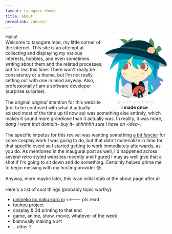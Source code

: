 ```yaml
---
layout: tasogare-theme
title: about
permalink: /about/
---
```

<div>
    <div style="float: right; text-align: center;">
        <img src="/assets/images/sai-ten-1-late-reedit-transparent-test3-cropped2.png" width="200" height="200">
        <div></div>
        <strong style="color: #e8e3fd;">an edit of a thing</strong><br>
        <strong> i made once</strong>
    </div>
    <p>
        Hello!
        <br>
        Welcome to tasogare.moe, my little corner of the internet. This site is an attempt at collecting and displaying my various interests, hobbies, and even sometimes writing about them and the related processes, but for real this time.
        There won't really be consistency or a theme, but I'm not really setting out with one in mind anyway. Also, professionally I am a software developer (surprise surprise).
        <br>
        <br>
        The original <i>original</i> intention for this website (not to be confused with what it actually existed most of the time up til now as) was something else entirely, which makes it sound more grandiose than it actually was. In reality, it was more,  <i>dang I want that domain- buy it- uhhhhhh sure I have an -idea-</i>.
        <br>
        <br>
        The specific impetus for this revival was wanting something <abbr title="read: at all">a bit fancier</abbr> for some cosplay work I was going to do, but that didn't materialize in time for that specific event so I started getting to work immediately afterwards, as you do. As mentioned in the inaugural post as well, I'd happened across several retro styled websites recently and figured I may as well give that a shot if I'm going to sit down and do something. Certainly helped prime me to begin messing with my hosting provider &#x1F60E;. 
        <br>
        <br>
        Anyway, more maybe later, this is an initial stab at the about page after all.
        <br>
        <br>
        Here's a list of cool things (probably topic worthy):
        <br>
        <ul>
            <li><a href="https://07th-expansion.net/umi_gensaku"><abbr title="peak fiction">umineko no naku koro ni</abbr></a> <<--- pls read</li>
            <li>touhou project</li>
            <li>cosplay & 3d printing to that end</li>
            <li>game, anime, show, movie, whatever of the week</li>
            <li>biannually making a art</li>
            <li>...other ? </li>
        </ul>
    </p>
</div>

